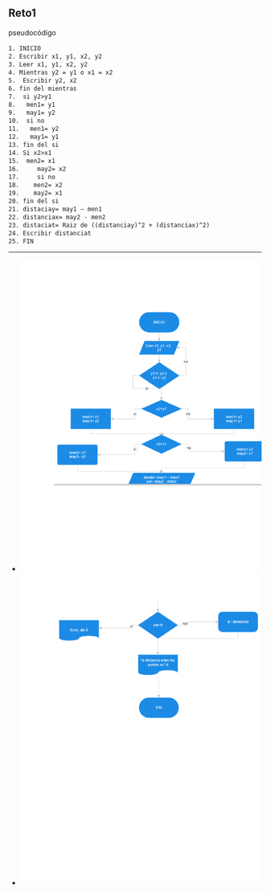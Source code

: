 **Reto1**
---
pseudocódigo

    1. INICIO 
    2. Escribir x1, y1, x2, y2 
    3. Leer x1, y1, x2, y2 
    4. Mientras y2 = y1 o x1 = x2
    5.  Escribir y2, x2
    6. fin del mientras
    7.  si y2>y1 
    8.   men1= y1 
    9.   may1= y2 
    10.  si no 
    11.   men1= y2 
    12.   may1= y1
    13. fin del si 
    14. Si x2>x1 
    15.  men2= x1 
    16.     may2= x2 
    17.     si no 
    18.    men2= x2 
    19.    may2= x1 
    20. fin del si 
    21. distaciay= may1 – men1 
    22. distanciax= may2 - men2 
    23. distaciat= Raiz de ((distanciay)^2 + (distanciax)^2)
    24. Escribir distanciat
    25. FIN
---
- ![Diagrama1](imagenes/d1.png)
- ![Diagrama1.1](imagenes/d1_1.png) 

 
 
